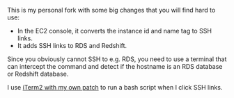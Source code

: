 This is my personal fork with some big changes that you will find hard to use:
- In the EC2 console, it converts the instance id and name tag to SSH links.
- It adds SSH links to RDS and Redshift.

Since you obviously cannot SSH to e.g. RDS, you need to use a terminal that can intercept the command and detect if the hostname is an RDS database or Redshift database.

I use [iTerm2 with my own patch](https://github.com/stefansundin/iTerm2) to run a bash script when I click SSH links.
